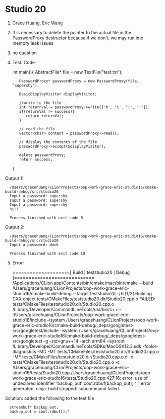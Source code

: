 # Studio 20
1. Grace Huang, Eric Wang
2. It is necessary to delete the pointer to the actual file in the PasswordProxy destructor because
   if we don't, we may run into memory leak issues
3. no question 
4. Test: Code


      int main(){
          AbstractFile* file = new TextFile("test.txt");

          PasswordProxy* passwordProxy = new PasswordProxy(file, "supershy");
      
          BasicDisplayVisitor displayVisitor;
      
          //write to the file
          int returnVal = passwordProxy->write({'h', 'i', '!', '!'});
          if(returnVal != success){
             return returnVal;
          }

          // read the file
          vector<char> content = passwordProxy->read();
      
          // display the contents of the file
          passwordProxy->accept(&displayVisitor);

          delete passwordProxy;
          return success;
      }

Output 1:

      /Users/gracehuang/CLionProjects/oop-work-grace-eric-studio16/cmake-build-debug/src/studio20
      Input a password: supershy
      Input a password: supershy
      Input a password: supershy
      hi!!
      
      Process finished with exit code 0

Output 2: 

      /Users/gracehuang/CLionProjects/oop-work-grace-eric-studio16/cmake-build-debug/src/studio20
      Input a password: duck
      
      Process finished with exit code 10

5. Error:


      ====================[ Build | teststudio20 | Debug ]============================
      /Applications/CLion.app/Contents/bin/cmake/mac/bin/cmake --build /Users/gracehuang/CLionProjects/oop-work-grace-eric-studio16/cmake-build-debug --target teststudio20 -j 6
      [1/2] Building CXX object tests/CMakeFiles/teststudio20.dir/Studio20.cpp.o
      FAILED: tests/CMakeFiles/teststudio20.dir/Studio20.cpp.o
      /Library/Developer/CommandLineTools/usr/bin/c++  -I/Users/gracehuang/CLionProjects/oop-work-grace-eric-studio16/include -isystem /Users/gracehuang/CLionProjects/oop-work-grace-eric-studio16/cmake-build-debug/_deps/googletest-src/googletest/include -isystem /Users/gracehuang/CLionProjects/oop-work-grace-eric-studio16/cmake-build-debug/_deps/googletest-src/googletest -g -std=gnu++14 -arch arm64 -isysroot /Library/Developer/CommandLineTools/SDKs/MacOSX12.3.sdk -fcolor-diagnostics -MD -MT tests/CMakeFiles/teststudio20.dir/Studio20.cpp.o -MF tests/CMakeFiles/teststudio20.dir/Studio20.cpp.o.d -o tests/CMakeFiles/teststudio20.dir/Studio20.cpp.o -c /Users/gracehuang/CLionProjects/oop-work-grace-eric-studio16/tests/Studio20.cpp
      /Users/gracehuang/CLionProjects/oop-work-grace-eric-studio16/tests/Studio20.cpp:427:16: error: use of undeclared identifier 'backup_out'
      cout.rdbuf(backup_out);
      ^
      1 error generated.
      ninja: build stopped: subcommand failed.

Solution: added the following to the test file

      streambuf* backup_out;
      backup_out = cout.rdbuf();"